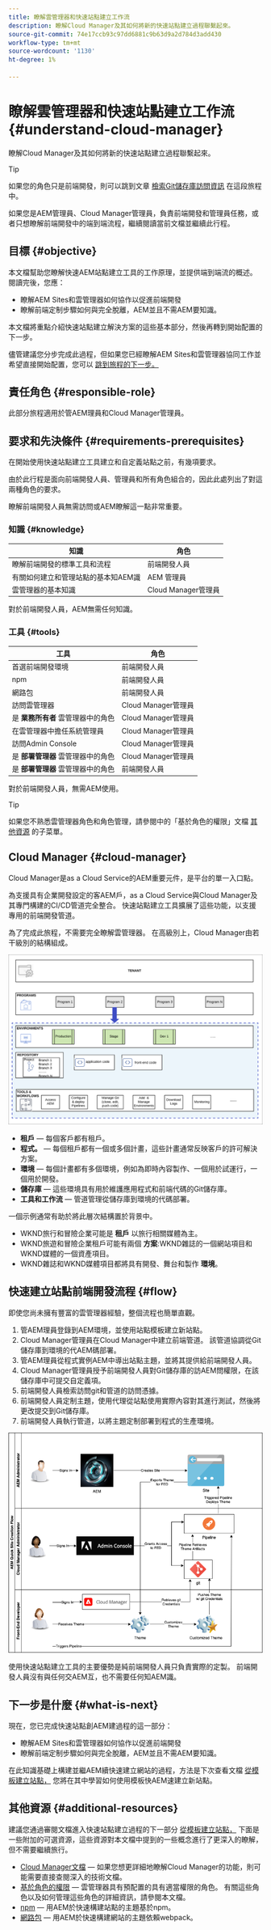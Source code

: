 ```yaml
---
title: 瞭解雲管理器和快速站點建立工作流
description: 瞭解Cloud Manager及其如何將新的快速站點建立過程聯繫起來。
source-git-commit: 74e17ccb93c97dd6881c9b63d9a2d784d3add430
workflow-type: tm+mt
source-wordcount: '1130'
ht-degree: 1%

---
```



# 瞭解雲管理器和快速站點建立工作流 {#understand-cloud-manager}

瞭解Cloud Manager及其如何將新的快速站點建立過程聯繫起來。

>[!TIP]
>
>如果您的角色只是前端開發，則可以跳到文章 [檢索Git儲存庫訪問資訊](retrieve-access.md) 在這段旅程中。
>
>如果您是AEM管理員、Cloud Manager管理員，負責前端開發和管理員任務，或者只想瞭解前端開發中的端到端流程，繼續閱讀當前文檔並繼續此行程。

## 目標 {#objective}

本文檔幫助您瞭解快速AEM站點建立工具的工作原理，並提供端到端流的概述。 閱讀完後，您應：

* 瞭解AEM Sites和雲管理器如何協作以促進前端開發
* 瞭解前端定制步驟如何與完全脫離，AEM並且不需AEM要知識。

本文檔將重點介紹快速站點建立解決方案的這些基本部分，然後再轉到開始配置的下一步。

儘管建議您分步完成此過程，但如果您已經瞭解AEM Sites和雲管理器協同工作並希望直接開始配置，您可以 [跳到旅程的下一步。](create-site.md)

## 責任角色 {#responsible-role}

此部分旅程適用於管AEM理員和Cloud Manager管理員。

## 要求和先決條件 {#requirements-prerequisites}

在開始使用快速站點建立工具建立和自定義站點之前，有幾項要求。

由於此行程是面向前端開發人員、管理員和所有角色組合的，因此此處列出了對這兩種角色的要求。

瞭解前端開發人員無需訪問或AEM瞭解這一點非常重要。

### 知識 {#knowledge}

| 知識 | 角色 |
|---|---|
| 瞭解前端開發的標準工具和流程 | 前端開發人員 |
| 有關如何建立和管理站點的基本知AEM識 | AEM 管理員 |
| 雲管理器的基本知識 | Cloud Manager管理員 |

對於前端開發人員，AEM無需任何知識。

### 工具 {#tools}

| 工具 | 角色 |
|---|---|
| 首選前端開發環境 | 前端開發人員 |
| npm | 前端開發人員 |
| 網路包 | 前端開發人員 |
| 訪問雲管理器 | Cloud Manager管理員 |
| 是 **業務所有者** 雲管理器中的角色 | Cloud Manager管理員 |
| 在雲管理器中擔任系統管理員 | Cloud Manager管理員 |
| 訪問Admin Console | Cloud Manager管理員 |
| 是 **部署管理器** 雲管理器中的角色 | Cloud Manager管理員 |
| 是 **部署管理器** 雲管理器中的角色 | 前端開發人員 |

對於前端開發人員，無需AEM使用。

>[!TIP]
>
>如果您不熟悉雲管理器角色和角色管理，請參閱中的「基於角色的權限」文檔 [其他資源](#additional-resources) 的子菜單。

## Cloud Manager {#cloud-manager}

Cloud Manager是as a Cloud Service的AEM重要元件，是平台的單一入口點。

為支援具有企業開發設定的客AEM戶，as a Cloud Service與Cloud Manager及其專門構建的CI/CD管道完全整合。 快速站點建立工具擴展了這些功能，以支援專用的前端開發管道。

為了完成此旅程，不需要完全瞭解雲管理器。 在高級別上，Cloud Manager由若干級別的結構組成。

![雲管理器結構](assets/cloud-manager-structure.png)

* **租戶**  — 每個客戶都有租戶。
* **程式。**  — 每個租戶都有一個或多個計畫，這些計畫通常反映客戶的許可解決方案。
* **環境**  — 每個計畫都有多個環境，例如為即時內容製作、一個用於試運行，一個用於開發。
* **儲存庫**  — 這些環境具有用於維護應用程式和前端代碼的Git儲存庫。
* **工具和工作流**  — 管道管理從儲存庫到環境的代碼部署。

一個示例通常有助於將此層次結構置於背景中。

* WKND旅行和冒險企業可能是 **租戶** 以旅行相關媒體為主。
* WKND旅遊和冒險企業租戶可能有兩個 **方案**:WKND雜誌的一個網站項目和WKND媒體的一個資產項目。
* WKND雜誌和WKND媒體項目都將具有開發、舞台和製作 **環境**。

## 快速建立站點前端開發流程 {#flow}

即使您尚未擁有豐富的雲管理器經驗，整個流程也簡單直觀。

1. 管AEM理員登錄到AEM環境，並使用站點模板建立新站點。
1. Cloud Manager管理員在Cloud Manager中建立前端管道。 該管道協調從Git儲存庫到環境的代AEM碼部署。
1. 管AEM理員從程式實例AEM中導出站點主題，並將其提供給前端開發人員。
1. Cloud Manager管理員授予前端開發人員對Git儲存庫的訪AEM問權限，在該儲存庫中可提交自定義項。
1. 前端開發人員檢索訪問git和管道的訪問憑據。
1. 前端開發人員定制主題，使用代理從站點使用實際內容對其進行測試，然後將更改提交到Git儲存庫。
1. 前端開發人員執行管道，以將主題定制部署到程式的生產環境。

![快速建立站點流](assets/qsc-flow.png)

使用快速站點建立工具的主要優勢是純前端開發人員只負責實際的定製。 前端開發人員沒有與任何交AEM互，也不需要任何知AEM識。

## 下一步是什麼 {#what-is-next}

現在，您已完成快速站點創AEM建過程的這一部分：

* 瞭解AEM Sites和雲管理器如何協作以促進前端開發
* 瞭解前端定制步驟如何與完全脫離，AEM並且不需AEM要知識。

在此知識基礎上構建並繼AEM續快速建立網站的過程，方法是下次查看文檔 [從模板建立站點，](create-site.md) 您將在其中學習如何使用模板快AEM速建立新站點。

## 其他資源 {#additional-resources}

建議您通過審閱文檔進入快速站點建立過程的下一部分 [從模板建立站點，](create-site.md) 下面是一些附加的可選資源，這些資源對本文檔中提到的一些概念進行了更深入的瞭解，但不需要繼續旅行。

* [Cloud Manager文檔](https://experienceleague.adobe.com/docs/experience-manager-cloud-service/onboarding/onboarding-concepts/cloud-manager-introduction.html)  — 如果您想更詳細地瞭解Cloud Manager的功能，則可能需要直接查閱深入的技術文檔。
* [基於角色的權限](https://experienceleague.adobe.com/docs/experience-manager-cloud-manager/using/requirements/role-based-permissions.html)  — 雲管理器具有預配置的具有適當權限的角色。 有關這些角色以及如何管理這些角色的詳細資訊，請參閱本文檔。
* [npm](https://www.npmjs.com)  — 用AEM於快速構建站點的主題基於npm。
* [網路包](https://webpack.js.org)  — 用AEM於快速構建網站的主題依賴webpack。
